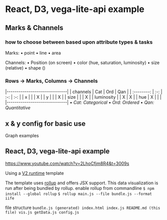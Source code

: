 # React, D3, vega-lite-api example


## Marks & Channels
### how to choose between based upon attribute types & tasks
Marks: 
• point
• line
• area

Channels:
• Position (on screen)
• color (hue, saturation, luminosity)
• size (relative)
• shape ()

### Rows -> Marks, Columns -> Channels

|------------------------------|
| channels   | Cat | Ord | Qan |
| :--------: | :-: | :-: | :-: |
| x          |     |     |  X  |
| y          |     |     |  X  |
| size       |     |     |  X  |
| luminosity |     |  X  |  X  |
| hue        |  X  |     |     |
|------------------------------|
• _Cat: Categorical_
• _Ord: Ordered_
• _Qan: Quantitative_


## x & y config for basic use
Graph examples 


## React, D3, vega-lite-api example
https://www.youtube.com/watch?v=2LhoCfjm8R4&t=3009s

Using a [V2 runtime](https://github.com/vizhub-core/vizhub-runtime#v2-runtime) template

The template uses [rollup](https://rollupjs.org/introduction/) and offers JSX support.
This data visualization is run after being bundled by rollup.
enable rollup from commandline
`$ npm install --global rollup`
`$ rollup main.js --file bundle.js --format iife`

file structure
`
bundle.js (generated)
index.html
index.js
README.md (this file)
vis.js
getData.js
config.js
`
